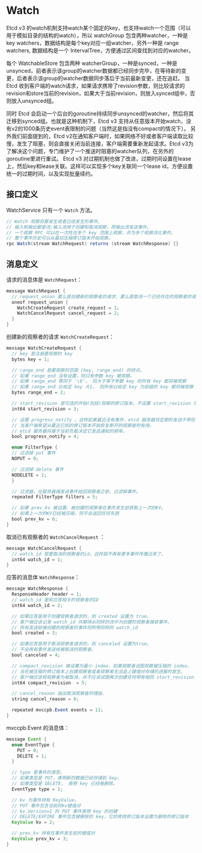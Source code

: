 # Watch 

Etcd v3 的watch机制支持watch某个固定的key，也支持watch一个范围（可以用于模拟目录的结构的watch），所以 watchGroup 包含两种watcher，一种是 key watchers，数据结构是每个key对应一组watcher，另外一种是 range watchers, 数据结构是一个 IntervalTree，方便通过区间查找到对应的watcher。

每个 WatchableStore 包含两种 watcherGroup，一种是synced，一种是unsynced，前者表示该group的watcher数据都已经同步完毕，在等待新的变更，后者表示该group的watcher数据同步落后于当前最新变更，还在追赶。 当 Etcd 收到客户端的watch请求，如果请求携带了revision参数，则比较请求的revision和store当前的revision，如果大于当前revision，则放入synced组中，否则放入unsynced组。

同时 Etcd 会启动一个后台的goroutine持续同步unsynced的watcher，然后将其迁移到synced组。也就是这种机制下，Etcd v3 支持从任意版本开始watch，没有v2的1000条历史event表限制的问题（当然这是指没有compact的情况下）。 另外我们前面提到的，Etcd v2在通知客户端时，如果网络不好或者客户端读取比较慢，发生了阻塞，则会直接关闭当前连接，客户端需要重新发起请求。Etcd v3为了解决这个问题，专门维护了一个推送时阻塞的watcher队列，在另外的goroutine里进行重试。 Etcd v3 对过期机制也做了改进，过期时间设置在lease上，然后key和lease关联。这样可以实现多个key关联同一个lease id，方便设置统一的过期时间，以及实现批量续约。


## 接口定义
WatchService 只有一个 `Watch` 方法。

```java
// Watch 观察将要发生或者已经发生的事件。
// 输入和输出都是流;输入流用于创建和取消观察，而输出流发送事件。
// 一个观察 RPC 可以在一次性在多个 key 范围上观察，并为多个观察流化事件。
// 整个事件历史可以从最后压缩修订版本开始观察。
rpc Watch(stream WatchRequest) returns (stream WatchResponse) {}
```

## 消息定义

请求的消息体是 `WatchRequest`：

```java
message WatchRequest {
  // request_union 要么是创建新的观察者的请求，要么是取消一个已经存在的观察者的请求
  oneof request_union {
    WatchCreateRequest create_request = 1;
    WatchCancelRequest cancel_request = 2;
  }
}
```

创建新的观察者的请求 `WatchCreateRequest`：

```java
message WatchCreateRequest {
  // key 是注册要观察的 key
  bytes key = 1;

  // range_end 是要观察的范围 [key, range_end) 的终点。
  // 如果 range_end 没有设置，则只有参数 key 被观察。
  // 如果 range_end 等同于 '\0'， 则大于等于参数 key 的所有 key 都将被观察
  // 如果 range_end 比给定 key 大1， 则所有以给定 key 为前缀的 key 都将被观察
  bytes range_end = 2;

  // start_revision 是可选的开始(包括)观察的修订版本。不设置 start_revision 则表示 "现在".
  int64 start_revision = 3;

  // 设置 progress_notify ，这样如果最近没有事件，etcd 服务器将定期的发送不带任何事件的 WatchResponse 给新的观察者。
  // 当客户端希望从最近已知的修订版本开始恢复断开的观察者时有用。
  // etcd 服务器将基于当前负载决定它发送通知的频率。
  bool progress_notify = 4;

  enum FilterType {
  // 过滤掉 put 事件
  NOPUT = 0;

  // 过滤掉 delete 事件
  NODELETE = 1;
  }

  // 过滤器，在服务器端发送事件给回观察者之前，过滤掉事件。
  repeated FilterType filters = 5;

  // 如果 prev_kv 被设置，被创建的观察者在事件发生前获取上一次的KV。
  // 如果上一次的KV已经被压缩，则不会返回任何东西
  bool prev_kv = 6;
}
```

取消已有观察者的 `WatchCancelRequest` ：

```java
message WatchCancelRequest {
  // watch_id 是要取消的观察者的id，这样就不再有更多事件传播过来了。
  int64 watch_id = 1;
}
```

应答的消息体 `WatchResponse`：

```java
message WatchResponse {
  ResponseHeader header = 1;
  // watch_id 是和应答相关的观察者的ID
  int64 watch_id = 2;

  // 如果应答是用于创建观察者请求的，则 created 设置为 true。
  // 客户端应该记录 watch_id 并期待从同样的流中为创建的观察者接收事件。
  // 所有发送给被创建的观察者的事件将附带同样的 watch_id
  bool created = 3;

  // 如果应答是用于取消观察者请求的，则 canceled 设置为true。
  // 不会再有事件发送给被取消的观察者。
  bool canceled = 4;

  // compact_revision 被设置为最小 index，如果观察者试图观察被压缩的 index。
  // 当在被压缩的修订版本上创建观察者或者观察者无法追上键值对存储的进展时发生。
  // 客户端应该视观察者为被取消，并不应该试图再次创建任何带有相同 start_revision 的观察者。
  int64 compact_revision  = 5;

  // cancel_reason 指出取消观察者的理由.
  string cancel_reason = 6;

  repeated mvccpb.Event events = 11;
}
```

mvccpb.Event 的消息体：

```java
message Event {
  enum EventType {
    PUT = 0;
    DELETE = 1;
  }

  // type 是事件的类型。
  // 如果类型是 PUT，表明新的数据已经存储到 key。
  // 如果类型是 DELETE， 表明 key 已经被删除。
  EventType type = 1;

  // kv 为事件持有 KeyValue。
  // PUT 事件包含当前的kv键值对
  // kv.Version=1 的 PUT 事件表明 key 的创建
  // DELETE/EXPIRE 事件包含被删除的 key，它的修改修订版本设置为删除的修订版本
  KeyValue kv = 2;

  // prev_kv 持有在事件发生前的键值对
  KeyValue prev_kv = 3;
}
```

